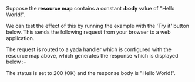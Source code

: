 Suppose the __resource map__ contains a constant __:body__ value of "Hello World!".

<resource-map/>

We can test the effect of this by running the example with the 'Try it' button below. This sends the following request from your browser to a web application.

<request/>

The request is routed to a yada handler which is configured with the resource map above, which generates the response which is displayed below :-

<response/>

The status is set to 200 (OK) and the response body is "Hello World!".

